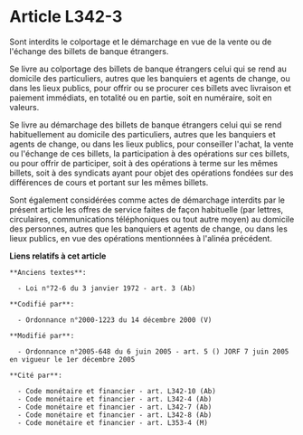 # Article L342-3

Sont interdits le colportage et le démarchage en vue de la vente ou de l'échange des billets de banque étrangers.

Se livre au colportage des billets de banque étrangers celui qui se rend au domicile des particuliers, autres que les
banquiers et agents de change, ou dans les lieux publics, pour offrir ou se procurer ces billets avec livraison et paiement
immédiats, en totalité ou en partie, soit en numéraire, soit en valeurs.

Se livre au démarchage des billets de banque étrangers celui qui se rend habituellement au domicile des particuliers, autres
que les banquiers et agents de change, ou dans les lieux publics, pour conseiller l'achat, la vente ou l'échange de ces
billets, la participation à des opérations sur ces billets, ou pour offrir de participer, soit à des opérations à terme sur
les mêmes billets, soit à des syndicats ayant pour objet des opérations fondées sur des différences de cours et portant sur
les mêmes billets.

Sont également considérées comme actes de démarchage interdits par le présent article les offres de service faites de façon
habituelle (par lettres, circulaires, communications téléphoniques ou tout autre moyen) au domicile des personnes, autres que
les banquiers et agents de change, ou dans les lieux publics, en vue des opérations mentionnées à l'alinéa précédent.

**Liens relatifs à cet article**

	**Anciens textes**:

	  - Loi n°72-6 du 3 janvier 1972 - art. 3 (Ab)

	**Codifié par**:

	  - Ordonnance n°2000-1223 du 14 décembre 2000 (V)

	**Modifié par**:

	  - Ordonnance n°2005-648 du 6 juin 2005 - art. 5 () JORF 7 juin 2005 en vigueur le 1er décembre 2005

	**Cité par**:

	  - Code monétaire et financier - art. L342-10 (Ab)
	  - Code monétaire et financier - art. L342-4 (Ab)
	  - Code monétaire et financier - art. L342-7 (Ab)
	  - Code monétaire et financier - art. L342-8 (Ab)
	  - Code monétaire et financier - art. L353-4 (M)
